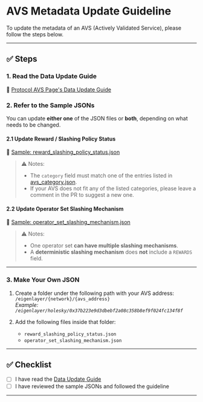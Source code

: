 # AVS Metadata Update Guideline

To update the metadata of an AVS (Actively Validated Service), please follow the steps below.

---

## ✅ Steps

### 1. Read the Data Update Guide
📘 [Protocol AVS Page's Data Update Guide](https://narrow-cello-dab.notion.site/Protocol-AVS-Page-s-Data-Update-Guide-1dec62052b8e801d8f6afab80d1a5f0a?pvs=4)

### 2. Refer to the Sample JSONs
You can update **either one** of the JSON files or **both**, depending on what needs to be changed.

#### 2.1 Update Reward / Slashing Policy Status
📄 [Sample: reward_slashing_policy_status.json](https://github.com/a41-official/dotrisk-criteria-dev/blob/main/eigenlayer/holesky/sample/reward_slashing_policy_status.json)

> ⚠️ Notes:
> - The `category` field must match one of the entries listed in [avs_category.json](https://github.com/a41-official/dotrisk-criteria-dev/blob/main/eigenlayer/schema/avs_category.json).
> - If your AVS does not fit any of the listed categories, please leave a comment in the PR to suggest a new one.

#### 2.2 Update Operator Set Slashing Mechanism
📄 [Sample: operator_set_slashing_mechanism.json](https://github.com/a41-official/dotrisk-criteria-dev/blob/main/eigenlayer/holesky/sample/operator_set_slashing_mechanism.json)

> ⚠️ Notes:
> - One operator set **can have multiple slashing mechanisms**.
> - A **deterministic slashing mechanism** does **not** include a `REWARDS` field.
---

### 3. Make Your Own JSON

1. Create a folder under the following path with your AVS address:  
   `/eigenlayer/{network}/{avs_address}`  
   _Example: `/eigenlayer/holesky/0x37b223e9d3dbebf2a08c358b8ef9f024fc134f8f`_

2. Add the following files inside that folder:
   - `reward_slashing_policy_status.json`
   - `operator_set_slashing_mechanism.json`

---

## ✅ Checklist

- [ ] I have read the [Data Update Guide](https://narrow-cello-dab.notion.site/Protocol-AVS-Page-s-Data-Update-Guide-1dec62052b8e801d8f6afab80d1a5f0a?pvs=4)
- [ ] I have reviewed the sample JSONs and followed the guideline

---

